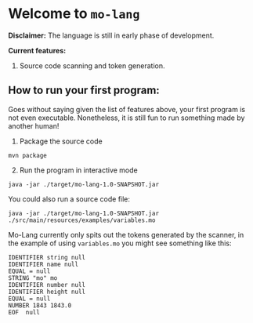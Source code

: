 # Welcome to `mo-lang`
**Disclaimer:** The language is still in early phase of development.

**Current features:**
1. Source code scanning and token generation.


## How to run your first program:
Goes without saying given the list of features above, your first program is not even executable. 
Nonetheless, it is still fun to run something made by another human!

1. Package the source code

```shell
mvn package
```
2. Run the program in interactive mode

```shell
java -jar ./target/mo-lang-1.0-SNAPSHOT.jar
```
You could also run a source code file:
```shell
java -jar ./target/mo-lang-1.0-SNAPSHOT.jar ./src/main/resources/examples/variables.mo
```
Mo-Lang currently only spits out the tokens generated by the scanner, in the example of using
`variables.mo` you might see something like this:
```text
IDENTIFIER string null
IDENTIFIER name null
EQUAL = null
STRING "mo" mo
IDENTIFIER number null
IDENTIFIER height null
EQUAL = null
NUMBER 1843 1843.0
EOF  null
```